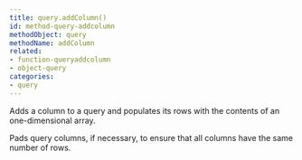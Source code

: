 ```yaml
---
title: query.addColumn()
id: method-query-addcolumn
methodObject: query
methodName: addColumn
related:
- function-queryaddcolumn
- object-query
categories:
- query
---
```


Adds a column to a query and populates its rows with the contents of an one-dimensional array.

Pads query columns, if necessary, to ensure that all columns have the same number of rows.